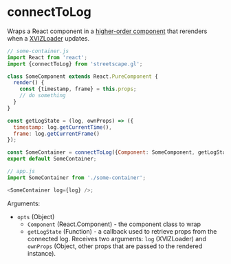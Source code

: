 # connectToLog

Wraps a React component in a
[higher-order component](https://reactjs.org/docs/higher-order-components.html) that rerenders when a
[XVIZLoader](/docs/api-reference/xviz-loader-interface.md) updates.

```jsx
// some-container.js
import React from 'react';
import {connectToLog} from 'streetscape.gl';

class SomeComponent extends React.PureComponent {
  render() {
    const {timestamp, frame} = this.props;
    // do something
  }
}

const getLogState = (log, ownProps) => ({
  timestamp: log.getCurrentTime(),
  frame: log.getCurrentFrame()
});

const SomeContainer = connectToLog({Component: SomeComponent, getLogState});
export default SomeContainer;
```

```js
// app.js
import SomeContainer from './some-container';

<SomeContainer log={log} />;
```

Arguments:

- `opts` (Object)
  - `Component` (React.Component) - the component class to wrap
  - `getLogState` (Function) - a callback used to retrieve props from the connected log. Receives
    two arguments: `log` (XVIZLoader) and `ownProps` (Object, other props that are passed to the
    rendered instance).
